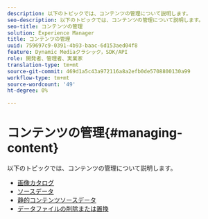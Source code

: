 ```yaml
---
description: 以下のトピックでは、コンテンツの管理について説明します。
seo-description: 以下のトピックでは、コンテンツの管理について説明します。
seo-title: コンテンツの管理
solution: Experience Manager
title: コンテンツの管理
uuid: 759697c9-0391-4b93-baac-6d153aed04f8
feature: Dynamic Mediaクラシック，SDK/API
role: 開発者、管理者、実業家
translation-type: tm+mt
source-git-commit: 469d1a5c43a972116a8a2efb0de5708800130a99
workflow-type: tm+mt
source-wordcount: '49'
ht-degree: 0%

---
```



# コンテンツの管理{#managing-content}

以下のトピックでは、コンテンツの管理について説明します。

* [画像カタログ](c-image-catalogs.md)
* [ソースデータ](r-source-data.md)
* [静的コンテンツソースデータ](c-static-content-source-data.md)
* [データファイルの削除または置換](c-deleting-or-replacing-data-files.md)
